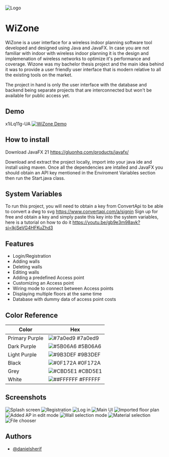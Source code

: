 
![Logo](https://github.com/danielsherif/WiZone_1.0/blob/main/resources/org/example/wizone/assets/bigger2.png)



# WiZone

WiZone is a user interface for a wireless indoor planning software tool developed and designed using Java and JavaFX. In case you are not familiar with indoor with wireless indoor planning it is the design and implemenation of wireless networks to optimize it's performance and coverage. Wizone was my bachelor thesis project and the main idea behind it was to provide a user friendly user interface that is modern relative to all the existing tools on the market. 

The project in hand is only the user interface with the database and backend being separate projects that are interconnected but won't be available for public access yet.





## Demo

x1iLq11g-UA
[![WiZone Demo](https://img.youtube.com/vi/x1iLq11g-UA/0.jpg)](https://www.youtube.com/watch?v=x1iLq11g-UA)

## How to install

Download JavaFX 21
https://gluonhq.com/products/javafx/

Download and extract the project locally, import into your java ide and install using maven. Once all the dependencies are intalled and JavaFX you should obtain an API key mentioned in the Enviroment Variables section then run the Start.java class.




## System Variables

To run this project, you will need to obtain a key from ConvertApi to be able to convert a dwg to svg 
https://www.convertapi.com/a/signin
Sign up for free and obtain a key and simply paste this key into the system variables, here is a tutorial on how to do it 
https://youtu.be/gb9e3m98avk?si=IkjSeVG4HFKuZhd3


## Features

- Login/Registration
- Adding walls
- Deleting walls
- Editing walls
- Adding a predefined Access point
- Customizing an Access point
- Wiring mode to connect between Access points
- Displaying multiple floors at the same time
- Database with dummy data of access point costs


## Color Reference

| Color             | Hex                                                                |
| ----------------- | ------------------------------------------------------------------ |
| Primary Purple| ![#7a0ed9](https://via.placeholder.com/10/7a0ed9?text=+) #7a0ed9 |
| Dark Purple | ![#5B06A6](https://via.placeholder.com/10/5B06A6?text=+) #5B06A6 |
| Light Purple | ![#9B3DEF](https://via.placeholder.com/10/9B3DEF?text=+) #9B3DEF |
| Black | ![#0F172A](https://via.placeholder.com/10/0F172A?text=+) #0F172A |
| Grey | ![#CBD5E1](https://via.placeholder.com/10/CBD5E1?text=+) #CBD5E1 |
| White | ![##FFFFFF](https://via.placeholder.com/10/FFFFFF?text=+) #FFFFFF |



## Screenshots
![Splash screen](https://github.com/danielsherif/WiZone_1.0/blob/main/resources/org/example/wizone/Screenshots/Screenshot%202024-06-18%20175213.png)
![Registration](https://github.com/danielsherif/WiZone_1.0/blob/main/resources/org/example/wizone/Screenshots/Screenshot%202024-06-18%20175251.png)
![Log in](https://github.com/danielsherif/WiZone_1.0/blob/main/resources/org/example/wizone/Screenshots/Screenshot%202024-06-18%20175317.png)
![Main UI](https://github.com/danielsherif/WiZone_1.0/blob/main/resources/org/example/wizone/Screenshots/Screenshot%202024-06-18%20175418.png)
![Imported floor plan](https://github.com/danielsherif/WiZone_1.0/blob/main/resources/org/example/wizone/Screenshots/Screenshot%202024-06-18%20175448.png)
![Added AP in edit mode](https://github.com/danielsherif/WiZone_1.0/blob/main/resources/org/example/wizone/Screenshots/Screenshot%202024-06-18%20175512.png)
![Wall selection mode](https://github.com/danielsherif/WiZone_1.0/blob/main/resources/org/example/wizone/Screenshots/Screenshot%202024-06-18%20175614.png)
![Material selection](https://github.com/danielsherif/WiZone_1.0/blob/main/resources/org/example/wizone/Screenshots/Screenshot%202024-06-18%20175637.png)
![File chooser](https://github.com/danielsherif/WiZone_1.0/blob/main/resources/org/example/wizone/Screenshots/Screenshot%202024-06-18%20175647.png)

## Authors
- [@danielsherif](https://github.com/danielsherif)

